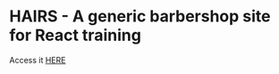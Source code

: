 # HAIRS - A generic barbershop site for React training

Access it [HERE](https://jfelipedev.github.io/ReactTraining-hairs/index.html)

